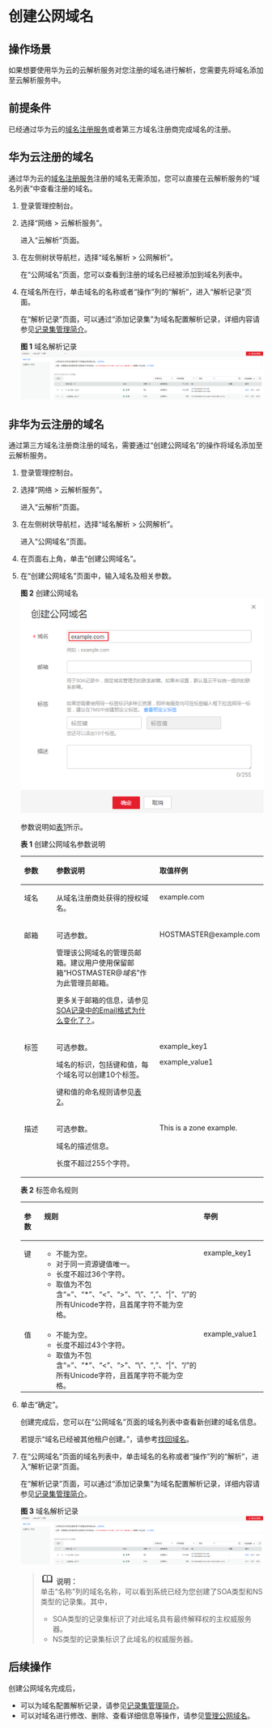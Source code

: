 # 创建公网域名<a name="zh-cn_topic_0035467702"></a>

## 操作场景<a name="section17322104314220"></a>

如果想要使用华为云的云解析服务对您注册的域名进行解析，您需要先将域名添加至云解析服务中。

## 前提条件<a name="section1342411413431"></a>

已经通过华为云的[域名注册服务](https://support.huaweicloud.com/domain/index.html)或者第三方域名注册商完成域名的注册。

## 华为云注册的域名<a name="section620519381563"></a>

通过华为云的[域名注册服务](https://support.huaweicloud.com/domain/index.html)注册的域名无需添加，您可以直接在云解析服务的“域名列表”中查看注册的域名。

1.  登录管理控制台。
2.  选择“网络 \> 云解析服务”。

    进入“云解析”页面。

3.  在左侧树状导航栏，选择“域名解析 \> 公网解析”。

    在“公网域名”页面，您可以查看到注册的域名已经被添加到域名列表中。

4.  在域名所在行，单击域名的名称或者“操作”列的“解析”，进入“解析记录”页面。

    在“解析记录”页面，可以通过“添加记录集”为域名配置解析记录，详细内容请参见[记录集管理简介](记录集管理简介.md)。

    **图 1**  域名解析记录<a name="fig626714020163"></a>  
    ![](figures/域名解析记录.png "域名解析记录")


## 非华为云注册的域名<a name="section1685319825813"></a>

通过第三方域名注册商注册的域名，需要通过“创建公网域名”的操作将域名添加至云解析服务。

1.  登录管理控制台。
2.  选择“网络 \> 云解析服务”。

    进入“云解析”页面。

3.  在左侧树状导航栏，选择“域名解析 \> 公网解析”。

    进入“公网域名”页面。

4.  在页面右上角，单击“创建公网域名”。
5.  在“创建公网域名”页面中，输入域名及相关参数。

    **图 2**  创建公网域名<a name="fig2442123065212"></a>  
    ![](figures/创建公网域名.png "创建公网域名")

    参数说明如[表1](#zh-cn_topic_0138290753_zh-cn_topic_0035467699_table2052132816642)所示。

    **表 1**  创建公网域名参数说明

    <a name="zh-cn_topic_0138290753_zh-cn_topic_0035467699_table2052132816642"></a>
    <table><thead align="left"><tr id="zh-cn_topic_0138290753_zh-cn_topic_0035467699_row5957484916642"><th class="cellrowborder" valign="top" width="18.11%" id="mcps1.2.4.1.1"><p id="zh-cn_topic_0138290753_zh-cn_topic_0035467699_p1063011916642"><a name="zh-cn_topic_0138290753_zh-cn_topic_0035467699_p1063011916642"></a><a name="zh-cn_topic_0138290753_zh-cn_topic_0035467699_p1063011916642"></a>参数</p>
    </th>
    <th class="cellrowborder" valign="top" width="50.629999999999995%" id="mcps1.2.4.1.2"><p id="zh-cn_topic_0138290753_zh-cn_topic_0035467699_p5573330716642"><a name="zh-cn_topic_0138290753_zh-cn_topic_0035467699_p5573330716642"></a><a name="zh-cn_topic_0138290753_zh-cn_topic_0035467699_p5573330716642"></a>参数说明</p>
    </th>
    <th class="cellrowborder" valign="top" width="31.259999999999998%" id="mcps1.2.4.1.3"><p id="zh-cn_topic_0138290753_zh-cn_topic_0035467699_p1810404816642"><a name="zh-cn_topic_0138290753_zh-cn_topic_0035467699_p1810404816642"></a><a name="zh-cn_topic_0138290753_zh-cn_topic_0035467699_p1810404816642"></a>取值样例</p>
    </th>
    </tr>
    </thead>
    <tbody><tr id="zh-cn_topic_0138290753_zh-cn_topic_0035467699_row2871871016642"><td class="cellrowborder" valign="top" width="18.11%" headers="mcps1.2.4.1.1 "><p id="zh-cn_topic_0138290753_zh-cn_topic_0035467699_p4451420716642"><a name="zh-cn_topic_0138290753_zh-cn_topic_0035467699_p4451420716642"></a><a name="zh-cn_topic_0138290753_zh-cn_topic_0035467699_p4451420716642"></a>域名</p>
    </td>
    <td class="cellrowborder" valign="top" width="50.629999999999995%" headers="mcps1.2.4.1.2 "><p id="zh-cn_topic_0138290753_zh-cn_topic_0035467699_p41211101203154"><a name="zh-cn_topic_0138290753_zh-cn_topic_0035467699_p41211101203154"></a><a name="zh-cn_topic_0138290753_zh-cn_topic_0035467699_p41211101203154"></a>从域名注册商处获得的授权域名。</p>
    </td>
    <td class="cellrowborder" valign="top" width="31.259999999999998%" headers="mcps1.2.4.1.3 "><p id="zh-cn_topic_0138290753_zh-cn_topic_0035467699_p6704856616642"><a name="zh-cn_topic_0138290753_zh-cn_topic_0035467699_p6704856616642"></a><a name="zh-cn_topic_0138290753_zh-cn_topic_0035467699_p6704856616642"></a>example.com</p>
    </td>
    </tr>
    <tr id="zh-cn_topic_0138290753_zh-cn_topic_0035467699_row3925088716642"><td class="cellrowborder" valign="top" width="18.11%" headers="mcps1.2.4.1.1 "><p id="zh-cn_topic_0138290753_zh-cn_topic_0035467699_p2520529816642"><a name="zh-cn_topic_0138290753_zh-cn_topic_0035467699_p2520529816642"></a><a name="zh-cn_topic_0138290753_zh-cn_topic_0035467699_p2520529816642"></a>邮箱</p>
    </td>
    <td class="cellrowborder" valign="top" width="50.629999999999995%" headers="mcps1.2.4.1.2 "><p id="zh-cn_topic_0138290753_p24427888103333"><a name="zh-cn_topic_0138290753_p24427888103333"></a><a name="zh-cn_topic_0138290753_p24427888103333"></a>可选参数。</p>
    <p id="zh-cn_topic_0138290753_zh-cn_topic_0035467699_p2836327016642"><a name="zh-cn_topic_0138290753_zh-cn_topic_0035467699_p2836327016642"></a><a name="zh-cn_topic_0138290753_zh-cn_topic_0035467699_p2836327016642"></a>管理该公网域名的管理员邮箱。建议用户使用保留邮箱“HOSTMASTER@<em id="zh-cn_topic_0138290753_i31584450204027"><a name="zh-cn_topic_0138290753_i31584450204027"></a><a name="zh-cn_topic_0138290753_i31584450204027"></a>域名</em>”作为此管理员邮箱。</p>
    <p id="zh-cn_topic_0138290753_p3894942320387"><a name="zh-cn_topic_0138290753_p3894942320387"></a><a name="zh-cn_topic_0138290753_p3894942320387"></a>更多关于邮箱的信息，请参见<a href="https://support.huaweicloud.com/dns_faq/dns_faq_009.html" target="_blank" rel="noopener noreferrer">SOA记录中的Email格式为什么变化了？</a>。</p>
    </td>
    <td class="cellrowborder" valign="top" width="31.259999999999998%" headers="mcps1.2.4.1.3 "><p id="zh-cn_topic_0138290753_zh-cn_topic_0035467699_p1572349716642"><a name="zh-cn_topic_0138290753_zh-cn_topic_0035467699_p1572349716642"></a><a name="zh-cn_topic_0138290753_zh-cn_topic_0035467699_p1572349716642"></a>HOSTMASTER@example.com</p>
    </td>
    </tr>
    <tr id="zh-cn_topic_0138290753_row105410594141"><td class="cellrowborder" valign="top" width="18.11%" headers="mcps1.2.4.1.1 "><p id="zh-cn_topic_0138290753_p95595914146"><a name="zh-cn_topic_0138290753_p95595914146"></a><a name="zh-cn_topic_0138290753_p95595914146"></a>标签</p>
    </td>
    <td class="cellrowborder" valign="top" width="50.629999999999995%" headers="mcps1.2.4.1.2 "><p id="zh-cn_topic_0138290753_p18551159141412"><a name="zh-cn_topic_0138290753_p18551159141412"></a><a name="zh-cn_topic_0138290753_p18551159141412"></a>可选参数。</p>
    <p id="zh-cn_topic_0138290753_p523611212291"><a name="zh-cn_topic_0138290753_p523611212291"></a><a name="zh-cn_topic_0138290753_p523611212291"></a>域名的标识，包括键和值，每个域名可以创建10个标签。</p>
    <p id="zh-cn_topic_0138290753_p1690771316155"><a name="zh-cn_topic_0138290753_p1690771316155"></a><a name="zh-cn_topic_0138290753_p1690771316155"></a>键和值的命名规则请参见<a href="#zh-cn_topic_0138290753_table18290035121711">表2</a>。</p>
    </td>
    <td class="cellrowborder" valign="top" width="31.259999999999998%" headers="mcps1.2.4.1.3 "><p id="zh-cn_topic_0138290753_p15551259121412"><a name="zh-cn_topic_0138290753_p15551259121412"></a><a name="zh-cn_topic_0138290753_p15551259121412"></a>example_key1</p>
    <p id="zh-cn_topic_0138290753_p15031954131915"><a name="zh-cn_topic_0138290753_p15031954131915"></a><a name="zh-cn_topic_0138290753_p15031954131915"></a>example_value1</p>
    </td>
    </tr>
    <tr id="zh-cn_topic_0138290753_row197267115553"><td class="cellrowborder" valign="top" width="18.11%" headers="mcps1.2.4.1.1 "><p id="zh-cn_topic_0138290753_p196195011562"><a name="zh-cn_topic_0138290753_p196195011562"></a><a name="zh-cn_topic_0138290753_p196195011562"></a>描述</p>
    </td>
    <td class="cellrowborder" valign="top" width="50.629999999999995%" headers="mcps1.2.4.1.2 "><p id="zh-cn_topic_0138290753_p2470028111562"><a name="zh-cn_topic_0138290753_p2470028111562"></a><a name="zh-cn_topic_0138290753_p2470028111562"></a>可选参数。</p>
    <p id="zh-cn_topic_0138290753_p2097594211562"><a name="zh-cn_topic_0138290753_p2097594211562"></a><a name="zh-cn_topic_0138290753_p2097594211562"></a>域名的描述信息。</p>
    <p id="zh-cn_topic_0138290753_p5456575711562"><a name="zh-cn_topic_0138290753_p5456575711562"></a><a name="zh-cn_topic_0138290753_p5456575711562"></a>长度不超过255个字符。</p>
    </td>
    <td class="cellrowborder" valign="top" width="31.259999999999998%" headers="mcps1.2.4.1.3 "><p id="zh-cn_topic_0138290753_p5775016011562"><a name="zh-cn_topic_0138290753_p5775016011562"></a><a name="zh-cn_topic_0138290753_p5775016011562"></a>This is a zone example.</p>
    </td>
    </tr>
    </tbody>
    </table>

    **表 2**  标签命名规则

    <a name="zh-cn_topic_0138290753_table18290035121711"></a>
    <table><thead align="left"><tr id="zh-cn_topic_0138290753_row72901535141713"><th class="cellrowborder" valign="top" width="18.181818181818183%" id="mcps1.2.4.1.1"><p id="zh-cn_topic_0138290753_p132908358173"><a name="zh-cn_topic_0138290753_p132908358173"></a><a name="zh-cn_topic_0138290753_p132908358173"></a>参数</p>
    </th>
    <th class="cellrowborder" valign="top" width="50.505050505050505%" id="mcps1.2.4.1.2"><p id="zh-cn_topic_0138290753_p1629093517175"><a name="zh-cn_topic_0138290753_p1629093517175"></a><a name="zh-cn_topic_0138290753_p1629093517175"></a>规则</p>
    </th>
    <th class="cellrowborder" valign="top" width="31.313131313131315%" id="mcps1.2.4.1.3"><p id="zh-cn_topic_0138290753_p32901635141714"><a name="zh-cn_topic_0138290753_p32901635141714"></a><a name="zh-cn_topic_0138290753_p32901635141714"></a>举例</p>
    </th>
    </tr>
    </thead>
    <tbody><tr id="zh-cn_topic_0138290753_row52906354176"><td class="cellrowborder" valign="top" width="18.181818181818183%" headers="mcps1.2.4.1.1 "><p id="zh-cn_topic_0138290753_p122901235111715"><a name="zh-cn_topic_0138290753_p122901235111715"></a><a name="zh-cn_topic_0138290753_p122901235111715"></a>键</p>
    </td>
    <td class="cellrowborder" valign="top" width="50.505050505050505%" headers="mcps1.2.4.1.2 "><a name="zh-cn_topic_0138290753_ul46253231183"></a><a name="zh-cn_topic_0138290753_ul46253231183"></a><ul id="zh-cn_topic_0138290753_ul46253231183"><li>不能为空。</li><li>对于同一资源键值唯一。</li><li>长度不超过36个字符。</li><li>取值为不包含“=”、“*”、“&lt;”、“&gt;”、“\”、“,”、“|”、“/”的所有Unicode字符，且首尾字符不能为空格。</li></ul>
    </td>
    <td class="cellrowborder" valign="top" width="31.313131313131315%" headers="mcps1.2.4.1.3 "><p id="zh-cn_topic_0138290753_p12290163511720"><a name="zh-cn_topic_0138290753_p12290163511720"></a><a name="zh-cn_topic_0138290753_p12290163511720"></a>example_key1</p>
    </td>
    </tr>
    <tr id="zh-cn_topic_0138290753_row132900355172"><td class="cellrowborder" valign="top" width="18.181818181818183%" headers="mcps1.2.4.1.1 "><p id="zh-cn_topic_0138290753_p152901635181712"><a name="zh-cn_topic_0138290753_p152901635181712"></a><a name="zh-cn_topic_0138290753_p152901635181712"></a>值</p>
    </td>
    <td class="cellrowborder" valign="top" width="50.505050505050505%" headers="mcps1.2.4.1.2 "><a name="zh-cn_topic_0138290753_ul19648123161815"></a><a name="zh-cn_topic_0138290753_ul19648123161815"></a><ul id="zh-cn_topic_0138290753_ul19648123161815"><li>不能为空。</li><li>长度不超过43个字符。</li><li>取值为不包含“=”、“*”、“&lt;”、“&gt;”、“\”、“,”、“|”、“/”的所有Unicode字符，且首尾字符不能为空格。</li></ul>
    </td>
    <td class="cellrowborder" valign="top" width="31.313131313131315%" headers="mcps1.2.4.1.3 "><p id="zh-cn_topic_0138290753_p62904352179"><a name="zh-cn_topic_0138290753_p62904352179"></a><a name="zh-cn_topic_0138290753_p62904352179"></a>example_value1</p>
    </td>
    </tr>
    </tbody>
    </table>

6.  单击“确定”。

    创建完成后，您可以在“公网域名”页面的域名列表中查看新创建的域名信息。

    若提示“域名已经被其他租户创建。”，请参考[找回域名](找回域名.md)。

7.  在“公网域名”页面的域名列表中，单击域名的名称或者“操作”列的“解析”，进入“解析记录”页面。

    在“解析记录”页面，可以通过“添加记录集”为域名配置解析记录，详细内容请参见[记录集管理简介](记录集管理简介.md)。

    **图 3**  域名解析记录<a name="fig14474104617157"></a>  
    ![](figures/域名解析记录.png "域名解析记录")

    >![](public_sys-resources/icon-note.gif) **说明：**   
    >单击“名称”列的域名名称，可以看到系统已经为您创建了SOA类型和NS类型的记录集。其中，  
    >-   SOA类型的记录集标识了对此域名具有最终解释权的主权威服务器。  
    >-   NS类型的记录集标识了此域名的权威服务器。  


## 后续操作<a name="section3654519987"></a>

创建公网域名完成后，

-   可以为域名配置解析记录，请参见[记录集管理简介](记录集管理简介.md)。
-   可以对域名进行修改、删除、查看详细信息等操作，请参见[管理公网域名](管理公网域名.md)。

